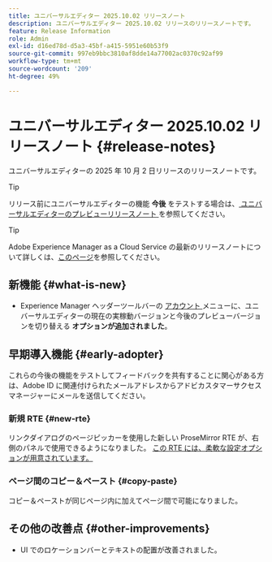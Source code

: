 ```yaml
---
title: ユニバーサルエディター 2025.10.02 リリースノート
description: ユニバーサルエディター 2025.10.02 リリースのリリースノートです。
feature: Release Information
role: Admin
exl-id: d16ed78d-d5a3-45bf-a415-5951e60b53f9
source-git-commit: 997eb9bbc3810af8dde14a77002ac0370c92af99
workflow-type: tm+mt
source-wordcount: '209'
ht-degree: 49%

---
```



# ユニバーサルエディター 2025.10.02 リリースノート {#release-notes}

ユニバーサルエディターの 2025 年 10 月 2 日リリースのリリースノートです。

>[!TIP]
>
>リリース前にユニバーサルエディターの機能 **今後** をテストする場合は、[ ユニバーサルエディターのプレビューリリースノート ](/help/release-notes/universal-editor/preview.md) を参照してください。

>[!TIP]
>
>Adobe Experience Manager as a Cloud Service の最新のリリースノートについて詳しくは、[このページ](/help/release-notes/release-notes-cloud/release-notes-current.md)を参照してください。

## 新機能 {#what-is-new}

* Experience Manager ヘッダーツールバーの [ アカウント ](/help/sites-cloud/authoring/universal-editor/navigation.md#user-properties) メニューに、ユニバーサルエディターの現在の実稼動バージョンと今後のプレビューバージョンを切り替える **オプションが追加されました**。

## 早期導入機能 {#early-adopter}

これらの今後の機能をテストしてフィードバックを共有することに関心がある方は、Adobe ID に関連付けられたメールアドレスからアドビカスタマーサクセスマネージャーにメールを送信してください。

### 新規 RTE {#new-rte}

リンクダイアログのページピッカーを使用した新しい ProseMirror RTE が、右側のパネルで使用できるようになりました。 [ この RTE には、柔軟な設定オプションが用意されています。](/help/implementing/universal-editor/configure-rte.md)

### ページ間のコピー＆ペースト {#copy-paste}

コピー＆ペーストが同じページ内に加えてページ間で可能になりました。

## その他の改善点 {#other-improvements}

* UI でのロケーションバーとテキストの配置が改善されました。
